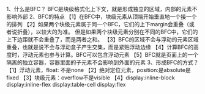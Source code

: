 1、什么是BFC？
BFC是块级格式化上下文，就是形成独立的区域，内部的元素不影响外部
2、BFC的特点
【1】在BFC中，块级元素从顶端开始垂直地一个接一个的排列
【2】如果两个块级元素属于同一个BFC，它们的上下margin会重叠（或者说折叠），以较大的为准。
    但是如果两个块级元素分别在不同的BFC中，它们的上下边距就不会重叠了，而是两者之和。
【3】BFC的区域不会与浮动的元素区域重叠，也就是说不会与浮动盒子产生交集，而是紧贴浮动边缘
【4】计算BFC的高度时，浮动元素也参与计算。BFC可以包含浮动元素
【5】BFC就是页面上的一个隔离的独立容器，容器里面的子元素不会影响到外面的元素
3、形成BFC的方式？
【1】浮动元素，float: 不是none
【2】绝对定位元素，position:是absolute是fixed
【3】块级元素：overflow不是visible
【4】display:inline-block
    display:inline-flex
    display:table-cell
    display:flex
    